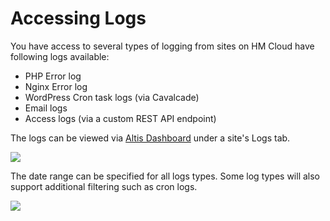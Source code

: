 # Accessing Logs

You have access to several types of logging from sites on HM Cloud have following logs available:

- PHP Error log
- Nginx Error log
- WordPress Cron task logs (via Cavalcade)
- Email logs
- Access logs (via a custom REST API endpoint)

The logs can be viewed via [Altis Dashboard](./dashboard.md) under a site's Logs tab.

![](https://joehoyle-captured.s3.amazonaws.com/GTKPP2Yh.png)

The date range can be specified for all logs types. Some log types will also support additional filtering such as cron logs.

![](https://joehoyle-captured.s3.amazonaws.com/sJ84jvK9.png)
